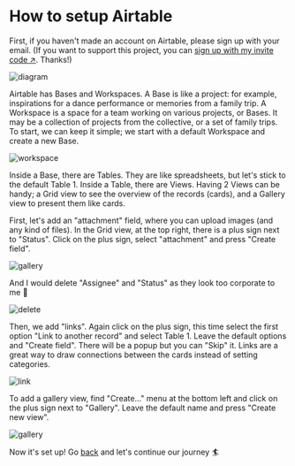 How to setup Airtable
========

First, if you haven't made an account on Airtable, please sign up with your email. (If you want to support this project, you can [sign up with my invite code :arrow_upper_right:](https://airtable.com/invite/r/vt3Outyp). Thanks!)

![diagram](https://cdn.glitch.global/61984d65-52b6-418b-b420-2547b4acca3d/airtable-diagram.png?v=1693822525408)

Airtable has Bases and Workspaces. A Base is like a project: for example, inspirations for a dance performance or memories from a family trip. A Workspace is a space for a team working on various projects, or Bases. It may be a collection of projects from the collective, or a set of family trips. To start, we can keep it simple; we start with a default Workspace and create a new Base.

![workspace](https://cdn.glitch.global/61984d65-52b6-418b-b420-2547b4acca3d/a54b0a1a-0c99-4b71-88d3-5f266413e9cc.image.png?v=1693751711729)

Inside a Base, there are Tables. They are like spreadsheets, but let's stick to the default Table 1. Inside a Table, there are Views. Having 2 Views can be handy; a Grid view to see the overview of the records (cards), and a Gallery view to present them like cards.

First, let's add an "attachment" field, where you can upload images (and any kind of files). In the Grid view, at the top right, there is a plus sign next to "Status". Click on the plus sign, select "attachment" and press "Create field".

![gallery](https://cdn.glitch.global/61984d65-52b6-418b-b420-2547b4acca3d/airtable-add-attachments.png?v=1693751898749)

And I would delete "Assignee" and "Status" as they look too corporate to me :rofl:

![delete](https://cdn.glitch.global/61984d65-52b6-418b-b420-2547b4acca3d/airtable-delete-field.png?v=1693756236808)

Then, we add "links". Again click on the plus sign, this time select the first option "Link to another record" and select Table 1. Leave the default options and "Create field". There will be a popup but you can "Skip" it. Links are a great way to draw connections between the cards instead of setting categories.

![link](https://cdn.glitch.global/61984d65-52b6-418b-b420-2547b4acca3d/airtable-link.png?v=1693756235452)

To add a gallery view, find "Create..." menu at the bottom left and click on the plus sign next to "Gallery". Leave the default name and press "Create new view". 

![gallery](https://cdn.glitch.global/61984d65-52b6-418b-b420-2547b4acca3d/airtable-add-gallery.png?v=1693751898749)

Now it's set up! Go [back](#doc/start) and let's continue our journey :surfer:
